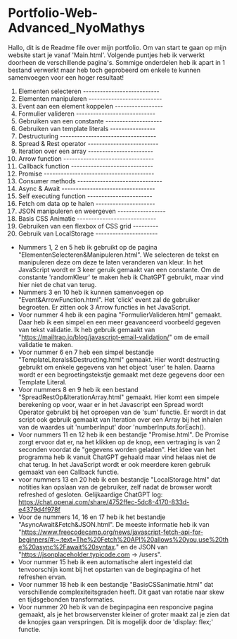# Portfolio-Web-Advanced_NyoMathys
Hallo, dit is de Readme file over mijn portfolio.
Om van start te gaan op mijn website start je vanaf 'Main.html'.
Volgende puntjes heb ik verwerkt doorheen de verschillende pagina's. Sommige onderdelen heb ik apart in 1 bestand verwerkt maar heb toch geprobeerd om enkele te kunnen samenvoegen voor een hoger resultaat!

1. Elementen selecteren ---------------------------
2. Elementen manipuleren --------------------------
3. Event aan een element koppelen -----------------
4. Formulier valideren ----------------------------
5. Gebruiken van een constante --------------------
6. Gebruiken van template literals ----------------
7. Destructuring ----------------------------------
8. Spread & Rest operator -------------------------
9. Iteration over een array -----------------------
10. Arrow function --------------------------------
11. Callback function -----------------------------
12. Promise ---------------------------------------
13. Consumer methods ------------------------------
14. Async & Await ---------------------------------
15. Self executing function -----------------------
16. Fetch om data op te halen ---------------------
17. JSON manipuleren en weergeven -----------------
18. Basis CSS Animatie ----------------------------
19. Gebruiken van een flexbox of CSS grid ---------
20. Gebruik van LocalStorage ----------------------

- Nummers 1, 2 en 5 heb ik gebruikt op de pagina "ElementenSelecteren&Manipuleren.html". We selecteren de tekst en manipuleren deze om deze te laten veranderen van kleur. In het JavaScript wordt er 3 keer geruik gemaakt van een constante. Om de constante 'randomKleur' te maken heb ik ChatGPT gebruikt, maar vind hier niet de chat van terug.
- Nummers 3 en 10 heb ik kunnen samenvoegen op "Event&ArrowFunction.html". Het 'click' event zal de gebruiker begroeten. Er zitten ook 3 Arrow functies in het JavaScript.
- Voor nummer 4 heb ik een pagina "FormulierValideren.html" gemaakt. Daar heb ik een simpel en een meer geavanceerd voorbeeld gegeven van tekst validatie. Ik heb gebruik gemaakt van "https://mailtrap.io/blog/javascript-email-validation/" om de email validatie te maken.
- Voor nummer 6 en 7 heb een simpel bestandje "TemplateLiterals&Destructing.html" gemaakt. Hier wordt destructing gebruikt om enkele gegevens van het object 'user' te halen. Daarna wordt er een begroetingstekstje gemaakt met deze gegevens door een Template Literal.
- Voor nummers 8 en 9 heb ik een bestand "SpreadRestOp&IterationArray.html" gemaakt. Hier komt een simpele berekening op voor, waar er in het Javascript een Spread wordt Operator gebruikt bij het oproepen van de 'sum' functie. Er wordt in dat script ook gebruik gemaakt van Iteration over een Array bij het inhalen van de waardes uit 'numberInput' door 'numberInputs.forEach().
- Voor nummers 11 en 12 heb ik een bestandje "Promise.html". De Promise zorgt ervoor dat er, na het klikken op de knop, een vertraging is van 2 seconden voordat de "gegevens worden geladen". Het idee van het programma heb ik vanuit ChatGPT gehaald maar vind helaas niet de chat terug. In het JavaScript wordt er ook meerdere keren gebruik gemaakt van een Callback functie.
- voor nummers 13 en 20 heb ik een bestandje "LocalStorage.html" dat notities kan opslaan van de gebruiker, zelf nadat de browser wordt refreshed of gesloten. Gelijkaardige ChatGPT log: https://chat.openai.com/share/4752ffec-5dc8-4170-833d-e4379d4f978f
- Voor de nummers 14, 16 en 17 heb ik het bestandje "AsyncAwait&Fetch&JSON.html". De meeste informatie heb ik van "https://www.freecodecamp.org/news/javascript-fetch-api-for-beginners/#:~:text=The%20Fetch%20API%20allows%20you,use%20the%20async%2Fawait%20syntax." en de JSON van "https://jsonplaceholder.typicode.com -> /users".
- Voor nummer 15 heb ik een automatische alert ingesteld dat tenvoorschijn komt bij het opstarten van de beginpagina of het refreshen ervan.
- Voor nummer 18 heb ik een bestandje "BasisCSSanimatie.html" dat verschillende complexiteitsgraden heeft. Dit gaat van rotatie naar skew en tijdsgebonden transformaties.
- Voor nummer 20 heb ik van de beginpagina een responcive pagina gemaakt, als je het browservenster kleiner of groter maakt zal je zien dat de knopjes gaan verspringen. Dit is mogelijk door de 'display: flex;' functie.